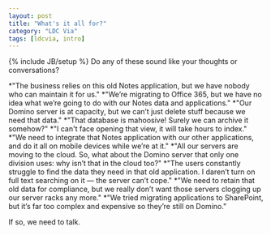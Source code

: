 ```yaml
---
layout: post
title: "What's it all for?"
category: "LDC Via"
tags: [ldcvia, intro]
---
```

{% include JB/setup %}
Do any of these sound like your thoughts or conversations?

*"The business relies on this old Notes application, but we have nobody who can maintain it for us."
*"We’re migrating to Office 365, but we have no idea what we’re going to do with our Notes data and applications."
*"Our Domino server is at capacity, but we can’t just delete stuff because we need that data."
*"That database is mahoosive! Surely we can archive it somehow?"
*"I can't face opening that view, it will take hours to index."
*"We need to integrate that Notes application with our other applications, and do it all on mobile devices while we’re at it."
*"All our servers are moving to the cloud. So, what about the Domino server that only one division uses: why isn’t that in the cloud too?"
*"The users constantly struggle to find the data they need in that old application. I daren’t turn on full text searching on it — the server can’t cope."
*"We need to retain that old data for compliance, but we really don’t want those servers clogging up our server racks any more."
*"We tried migrating applications to SharePoint, but it’s far too complex and expensive so they’re still on Domino."

If so, we need to talk.
